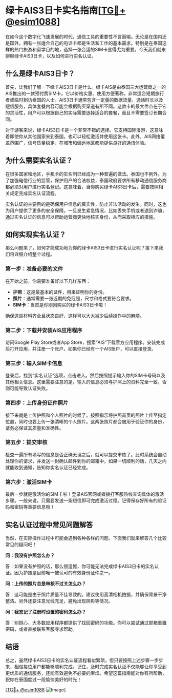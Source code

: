 # 绿卡AIS3日卡实名指南[[TG💪+ @esim1088](https://t.me/s/esim1088)]

在如今这个数字化飞速发展的时代，通信工具的重要性不言而喻。无论是在国内还是国外，拥有一张适合自己的电话卡都是生活和工作的基本需求。特别是在泰国这样的热门旅游和留学目的地，选择一张合适的SIM卡显得尤为重要。今天我们就来聊聊绿卡AIS3日卡，以及如何进行实名认证。

## 什么是绿卡AIS3日卡？

首先，让我们了解一下绿卡AIS3日卡是什么。绿卡AIS是由泰国三大运营商之一的AIS推出的一款预付费SIM卡。它以价格实惠、使用方便著称，非常适合短期旅行者或临时到访泰国的人士。AIS3日卡通常包含一定量的数据流量、通话时长以及短信服务，具体套餐内容可能会根据购买渠道有所不同。这款卡的最大优点在于它的灵活性，用户可以根据自己的实际需要选择适合的套餐，而且不需要签订长期合同。

对于游客来说，绿卡AIS3日卡是一个非常不错的选择。它支持国际漫游，这意味着即使你从其他国家来到泰国，也可以轻松激活并使用这张卡。此外，AIS网络覆盖范围广，信号质量稳定，在城市和偏远地区都能提供良好的通讯体验。

## 为什么需要实名认证？

在很多国家和地区，手机卡的实名制已经成为一种普遍的做法。泰国也不例外。为了加强电信行业的监管，保护用户的合法权益，泰国政府要求所有移动通信服务商都必须对用户进行实名登记。这意味着，当你购买绿卡AIS3日卡后，需要按照相关规定完成实名认证流程。

实名认证的主要目的是确保用户信息的真实性，防止非法活动的发生。同时，这也为用户提供了更多的安全保障。一旦发生紧急情况，比如丢失手机或者遇到诈骗，通过实名认证的信息可以帮助运营商更快地核实身份，从而采取相应的措施。

## 如何实现实名认证？

那么问题来了，如何才能成功地为你的绿卡AIS3日卡进行实名认证呢？接下来我们将详细介绍整个过程。

### 第一步：准备必要的文件

在开始之前，你需要准备好以下几样东西：

- **护照**：这是最基本的证件，用来证明你的身份。
- **照片**：通常需要一张近期的免冠照，尺寸和格式要符合要求。
- **SIM卡**：当然是你刚刚购买的绿卡AIS3日卡啦！

确保这些材料齐全且状态良好，这样可以大大减少后续操作中的麻烦。

### 第二步：下载并安装AIS应用程序

访问Google Play Store或者App Store，搜索“AIS”下载官方应用程序。安装完成后打开应用，并注册一个账户。如果你已经有一个AIS账户，可以直接登录。

### 第三步：输入SIM卡信息

登录后，找到“实名认证”选项，点击进入。然后按照提示输入你的SIM卡号码以及其他相关信息。这里需要注意的是，输入的信息必须与护照上的资料完全一致，否则可能导致认证失败。

### 第四步：上传身份证件照片

接下来就是上传护照和个人照片的时候了。按照指示将护照首页的照片上传至指定位置，同时也要上传一张清晰的个人照片。这两张照片都会被用于验证你的身份，请务必保证其质量和准确性。

### 第五步：提交审核

检查一遍所有填写的信息是否正确无误之后，就可以提交审核了。此时系统会自动处理你的请求，并发送一封确认邮件到你的邮箱中。如果一切顺利的话，几天之内就能收到通知，告知你实名认证已经完成。

### 第六步：激活SIM卡

最后一步就是激活你的SIM卡啦！登录AIS官网或者拨打客服热线查询具体的激活步骤。一般来说，只需要发送一条短信即可完成激活过程。记得保存好所有的验证码和密码等重要信息哦！

## 实名认证过程中常见问题解答

当然，在实际操作过程中可能会遇到各种各样的问题。下面我们就来解答几个比较常见的疑问吧！

**问：我没有护照怎么办？**

答：如果没有护照的话，那么很遗憾，你可能无法完成绿卡AIS3日卡的实名认证。因为护照是目前唯一被认可的有效身份证件之一。

**问：上传的照片总是审核不过关怎么办？**

答：这可能是由于照片质量不佳导致的。建议使用高清相机拍摄，并确保背景干净整洁。另外还要注意光线充足，避免出现阴影等情况。

**问：我忘记了注册时设置的密码怎么办？**

答：别担心，大多数应用程序都提供了找回密码的功能。你可以尝试通过邮箱重置密码，或者直接联系客服寻求帮助。

## 结语

总之，虽然绿卡AIS3日卡的实名认证流程看似繁琐，但只要按照上述步骤一步步来，相信每位用户都能够顺利完成。记住，及时完成实名认证不仅能够让你享受到更优质的通信服务，还能有效避免不必要的麻烦。希望这篇指南能对你有所帮助，祝你在泰国度过一段愉快美好的时光！

[[TG💪+ @esim1088](https://t.me/s/esim1088) ![Image](https://i.postimg.cc/4NQfJmqS/Snipaste-2025-05-13-00-14-12.png)]